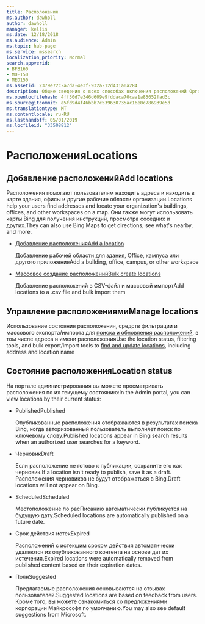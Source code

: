 ```yaml
---
title: Расположения
ms.author: dawholl
author: dawholl
manager: kellis
ms.date: 12/18/2018
ms.audience: Admin
ms.topic: hub-page
ms.service: mssearch
localization_priority: Normal
search.appverid:
- BFB160
- MOE150
- MED150
ms.assetid: 2379e72c-a7da-4e3f-932a-12d431a0a284
description: Общие сведения о всех способах включения расположений Организации в результаты поиска Microsoft Search
ms.openlocfilehash: 4ff30d7e346d609e9fddaca70caa1a85652fad3c
ms.sourcegitcommit: a5fd9d4f46bbb7c539630735ac16e0c786939e5d
ms.translationtype: MT
ms.contentlocale: ru-RU
ms.lasthandoff: 05/01/2019
ms.locfileid: "33508812"
---
```

# <a name="locations"></a><span data-ttu-id="b787f-103">Расположения</span><span class="sxs-lookup"><span data-stu-id="b787f-103">Locations</span></span>

## <a name="add-locations"></a><span data-ttu-id="b787f-104">Добавление расположений</span><span class="sxs-lookup"><span data-stu-id="b787f-104">Add locations</span></span>

<span data-ttu-id="b787f-105">Расположения помогают пользователям находить адреса и находить в карте здания, офисы и другие рабочие области организации.</span><span class="sxs-lookup"><span data-stu-id="b787f-105">Locations help your users find addresses and locate your organization's buildings, offices, and other workspaces on a map.</span></span> <span data-ttu-id="b787f-106">Они также могут использовать карты Bing для получения инструкций, просмотра соседних и других.</span><span class="sxs-lookup"><span data-stu-id="b787f-106">They can also use Bing Maps to get directions, see what's nearby, and more.</span></span>
  
- [<span data-ttu-id="b787f-107">Добавление расположения</span><span class="sxs-lookup"><span data-stu-id="b787f-107">Add a location</span></span>](add-a-location.md)
    
    <span data-ttu-id="b787f-108">Добавление рабочей области для здания, Office, кампуса или другого приложения</span><span class="sxs-lookup"><span data-stu-id="b787f-108">Add a building, office, campus, or other workspace</span></span>
    
- [<span data-ttu-id="b787f-109">Массовое создание расположений</span><span class="sxs-lookup"><span data-stu-id="b787f-109">Bulk create locations</span></span>](bulk-create-locations.md)
    
    <span data-ttu-id="b787f-110">Добавление расположений в CSV-файл и массовый импорт</span><span class="sxs-lookup"><span data-stu-id="b787f-110">Add locations to a .csv file and bulk import them</span></span>
    
## <a name="manage-locations"></a><span data-ttu-id="b787f-111">Управление расположениями</span><span class="sxs-lookup"><span data-stu-id="b787f-111">Manage locations</span></span>

<span data-ttu-id="b787f-112">Использование состояния расположения, средств фильтрации и массового экспорта/импорта для [поиска и обновления расположений](manage-locations.md), в том числе адреса и имени расположения</span><span class="sxs-lookup"><span data-stu-id="b787f-112">Use the location status, filtering tools, and bulk export/import tools to [find and update locations](manage-locations.md), including address and location name</span></span>
  
## <a name="location-status"></a><span data-ttu-id="b787f-113">Состояние расположения</span><span class="sxs-lookup"><span data-stu-id="b787f-113">Location status</span></span>

<span data-ttu-id="b787f-114">На портале администрирования вы можете просматривать расположения по их текущему состоянию:</span><span class="sxs-lookup"><span data-stu-id="b787f-114">In the Admin portal, you can view locations by their current status:</span></span>
  
- <span data-ttu-id="b787f-115">Published</span><span class="sxs-lookup"><span data-stu-id="b787f-115">Published</span></span>
    
    <span data-ttu-id="b787f-116">Опубликованные расположения отображаются в результатах поиска Bing, когда авторизованный пользователь выполняет поиск по ключевому слову.</span><span class="sxs-lookup"><span data-stu-id="b787f-116">Published locations appear in Bing search results when an authorized user searches for a keyword.</span></span>
    
- <span data-ttu-id="b787f-117">Черновик</span><span class="sxs-lookup"><span data-stu-id="b787f-117">Draft</span></span>
    
    <span data-ttu-id="b787f-118">Если расположение не готово к публикации, сохраните его как черновик.</span><span class="sxs-lookup"><span data-stu-id="b787f-118">If a location isn't ready to publish, save it as a draft.</span></span> <span data-ttu-id="b787f-119">Расположения черновиков не будут отображаться в Bing.</span><span class="sxs-lookup"><span data-stu-id="b787f-119">Draft locations will not appear on Bing.</span></span>
    
- <span data-ttu-id="b787f-120">Scheduled</span><span class="sxs-lookup"><span data-stu-id="b787f-120">Scheduled</span></span>
    
    <span data-ttu-id="b787f-121">Местоположение по расПисанию автоматически публикуется на будущую дату.</span><span class="sxs-lookup"><span data-stu-id="b787f-121">Scheduled locations are automatically published on a future date.</span></span>
    
- <span data-ttu-id="b787f-122">Срок действия истек</span><span class="sxs-lookup"><span data-stu-id="b787f-122">Expired</span></span>
    
    <span data-ttu-id="b787f-123">Расположений с истекшим сроком действия автоматически удаляются из опубликованного контента на основе дат их истечения.</span><span class="sxs-lookup"><span data-stu-id="b787f-123">Expired locations were automatically removed from published content based on their expiration dates.</span></span>
    
- <span data-ttu-id="b787f-124">Полн</span><span class="sxs-lookup"><span data-stu-id="b787f-124">Suggested</span></span>
    
    <span data-ttu-id="b787f-125">Предлагаемые расположения основываются на отзывах пользователей.</span><span class="sxs-lookup"><span data-stu-id="b787f-125">Suggested locations are based on feedback from users.</span></span> <span data-ttu-id="b787f-126">Кроме того, вы можете ознакомиться со предложениями корпорации Майкрософт по умолчанию.</span><span class="sxs-lookup"><span data-stu-id="b787f-126">You may also see default suggestions from Microsoft.</span></span>

  

